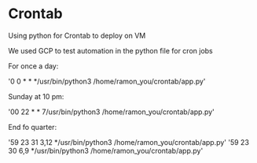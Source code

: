 # Crontab

Using python for Crontab to deploy on VM

We used GCP to test automation in the python file for cron jobs

For once a day:

'0 0 * * */usr/bin/python3 /home/ramon_you/crontab/app.py'

Sunday at 10 pm: 

'00 22 * * 7/usr/bin/python3 /home/ramon_you/crontab/app.py'

End fo quarter:

'59 23 31 3,12 */usr/bin/python3 /home/ramon_you/crontab/app.py' 
'59 23 30 6,9 */usr/bin/python3 /home/ramon_you/crontab/app.py'

